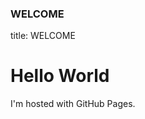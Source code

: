 
### WELCOME

title: WELCOME


<html>
<body>
<h1>Hello World</h1>
<p>I'm hosted with GitHub Pages.</p>
</body>
</html>
